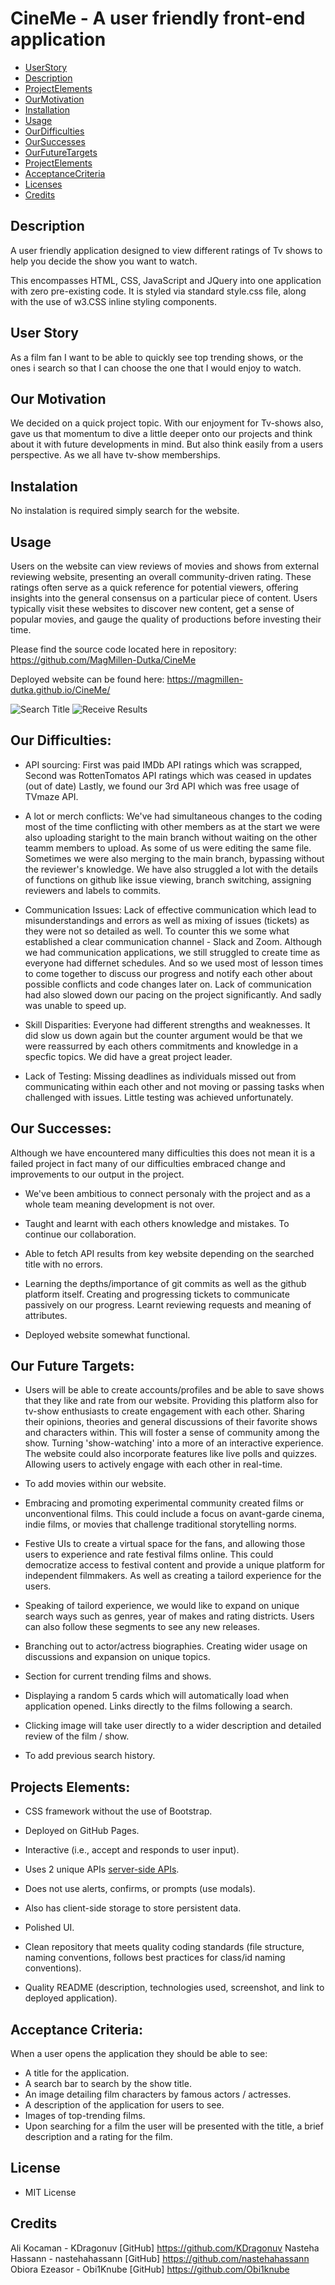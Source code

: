 # CineMe - A user friendly front-end application

- [UserStory](#user-story)
- [Description](#description)
- [ProjectElements](#projects-elements)
- [OurMotivation](#our-motivation)
- [Installation](#installation)
- [Usage](#usage)
- [OurDifficulties](#our-difficulties)
- [OurSuccesses](#our-successes)
- [OurFutureTargets](#Our-Future-Targets)
- [ProjectElements](#projects-elements)
- [AcceptanceCriteria](#acceptance-criteria)
- [Licenses](#license)
- [Credits](#credits)

## Description

A user friendly application designed to view different ratings of Tv shows to help you decide the show you want to watch. 

This encompasses HTML, CSS, JavaScript and JQuery into one application with zero pre-existing code. It is styled via standard style.css file, along with the use of w3.CSS inline styling components.

## User Story

As a film fan I want to be able to quickly see top trending shows, or the ones i search so that I can choose the one that I would enjoy to watch.

## Our Motivation

We decided on a quick project topic. With our enjoyment for Tv-shows also, gave us that momentum to dive a little deeper onto our projects and think about it with future developments in mind. But also think easily from a users perspective. As we all have tv-show memberships.

## Instalation

No instalation is required simply search for the website.

## Usage 

Users on the website can view reviews of movies and shows from external reviewing website, presenting an overall community-driven rating. These ratings often serve as a quick reference for potential viewers, offering insights into the general consensus on a particular piece of content. Users typically visit these websites to discover new content, get a sense of popular movies, and gauge the quality of productions before investing their time.

Please find the source code located here in repository: https://github.com/MagMillen-Dutka/CineMe

Deployed website can be found here: https://magmillen-dutka.github.io/CineMe/

![Search Title](./assets/images/image.png)
![Receive Results](./assets/images/image-1.png)

## Our Difficulties:

- API sourcing: First was paid IMDb API ratings which was scrapped, Second was RottenTomatos API ratings which was ceased in updates (out of date) Lastly, we found our 3rd API which was free usage of TVmaze API.

- A lot or merch conflicts: We've had simultaneous changes to the coding most of the time conflicting with other members as at the start we were also uploading staright to the main branch without waiting on the other teamm members to upload. As some of us were editing the same file. Sometimes we were also merging to the main branch, bypassing without the reviewer's knowledge. We have also struggled a lot with the details of functions on github like issue viewing, branch switching, assigning reviewers and labels to commits. 

- Communication Issues: Lack of effective communication which lead to misunderstandings and errors as well as mixing of issues (tickets) as they were not so detailed as well. To counter this we some what established a clear communication channel - Slack and Zoom. Although we had communication applications, we still struggled to create time as everyone had differnet schedules. And so we used most of lesson times to come together to discuss our progress and notify each other about possible conflicts and code changes later on. Lack of communication had also slowed down our pacing on the project significantly. And sadly was unable to speed up. 

- Skill Disparities: Everyone had different strengths and weaknesses. It did slow us down again but the counter argument would be that we were reassurred by each others commitments and knowledge in a specfic topics. We did have a great project leader.

- Lack of Testing: Missing deadlines as individuals missed out from communicating within each other and not moving or passing tasks when challenged with issues. Little testing was achieved unfortunately.

## Our Successes:

Although we have encountered many difficulties this does not mean it is a failed project in fact many of our difficulties embraced change and improvements to our output in the project.

- We've been ambitious to connect personaly with the project and as a whole team meaning development is not over. 

- Taught and learnt with each others knowledge and mistakes. To continue our collaboration.

- Able to fetch API results from key website depending on the searched title with no errors.

- Learning the depths/importance of git commits as well as the github platform itself. Creating and progressing tickets to communicate passively on our progress. Learnt reviewing requests and meaning of attributes.

- Deployed website somewhat functional.

## Our Future Targets:

- Users will be able to create accounts/profiles and be able to save shows that they like and rate from our website. Providing this platform also for tv-show enthusiasts to create engagement with each other. Sharing their opinions, theories and general discussions of their favorite shows and characters within. This will foster a sense of community among the show. Turning 'show-watching' into a more of an interactive experience. The website could also incorporate features like live polls and quizzes. Allowing users to actively engage with each other in real-time.

- To add movies within our website.

- Embracing and promoting experimental community created films or unconventional films. This could include a focus on avant-garde cinema, indie films, or movies that challenge traditional storytelling norms.

- Festive UIs to create a virtual space for the fans, and allowing those users to experience and rate festival films online. This could democratize access to festival content and provide a unique platform for independent filmmakers. As well as creating a tailord experience for the users.

- Speaking of tailord experience, we would like to expand on unique search ways such as genres, year of makes and rating districts. Users can also follow these segments to see any new releases.

- Branching out to actor/actress biographies. Creating wider usage on discussions and expansion on unique topics.

- Section for current trending films and shows. 

- Displaying a random 5 cards which will automatically load when application opened. Links directly to the films following a search.

- Clicking image will take user directly to a wider description and detailed review of the film / show.

- To add previous search history.

## Projects Elements:

* CSS framework without the use of Bootstrap.

* Deployed on GitHub Pages.

* Interactive (i.e., accept and responds to user input).

* Uses 2 unique APIs [server-side APIs](https://coding-boot-camp.github.io/full-stack/apis/api-resources).

* Does not use alerts, confirms, or prompts (use modals).

* Also has client-side storage to store persistent data. 

* Polished UI.

* Clean repository that meets quality coding standards (file structure, naming conventions, follows best practices for class/id naming conventions).

* Quality README (description, technologies used, screenshot, and link to deployed application).

## Acceptance Criteria:

When a user opens the application they should be able to see:

* A title for the application.
* A search bar to search by the show title.
* An image detailing film characters by famous actors / actresses.
* A description of the application for users to see.
* Images of top-trending films.
* Upon searching for a film the user will be presented with the title, a brief description and a rating for the film.

## License

* MIT License

## Credits

Ali Kocaman - KDragonuv [GitHub] https://github.com/KDragonuv 
Nasteha Hassann - nastehahassann [GitHub] https://github.com/nastehahassann 
Obiora Ezeasor - Obi1Knube [GitHub] https://github.com/Obi1knube

